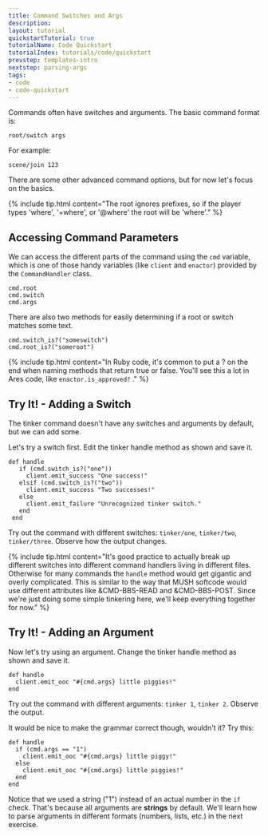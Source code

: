 ```yaml
---
title: Command Switches and Args
description:
layout: tutorial
quickstartTutorial: true
tutorialName: Code Quickstart
tutorialIndex: tutorials/code/quickstart
prevstep: templates-intro
nextstep: parsing-args
tags: 
- code
- code-quickstart
---
```


Commands often have switches and arguments.  The basic command format is:

    root/switch args

For example:

    scene/join 123

There are some other advanced command options, but for now let's focus on the basics.

{% include tip.html content="The root ignores prefixes, so if the player types 'where', '+where', or '@where' the root will be 'where'." %}

## Accessing Command Parameters

We can access the different parts of the command using the `cmd` variable, which is one of those handy variables (like `client` and `enactor`) provided by the `CommandHandler` class.

    cmd.root
    cmd.switch
    cmd.args

There are also two methods for easily determining if a root or switch matches some text.

    cmd.switch_is?("someswitch")
    cmd.root_is?("someroot")

{% include tip.html content="In Ruby code, it's common to put a ? on the end when naming methods that return true or false.  You'll see this a lot in Ares code, like  <code>enactor.is_approved?</code> ." %}

## Try It! - Adding a Switch

The tinker command doesn't have any switches and arguments by default, but we can add some.  

Let's try a switch first.  Edit the tinker handle method as shown and save it.

    def handle
       if (cmd.switch_is?("one"))
         client.emit_success "One success!"
       elsif (cmd.switch_is?("two"))
         client.emit_success "Two successes!"
       else
         client.emit_failure "Unrecognized tinker switch."
       end
     end

Try out the command with different switches:  `tinker/one`, `tinker/two`, `tinker/three`.  Observe how the output changes.

{% include tip.html content="It's good practice to actually break up different switches into different command handlers living in different files.  Otherwise for many commands the  <code>handle</code>  method would get gigantic and overly complicated.  This is similar to the way that MUSH softcode would use different attributes like &CMD-BBS-READ and &CMD-BBS-POST.   Since we're just doing some simple tinkering here, we'll keep everything together for now." %}

## Try It! - Adding an Argument

Now let's try using an argument.  Change the tinker handle method as shown and save it.

    def handle
      client.emit_ooc "#{cmd.args} little piggies!"
    end

Try out the command with different arguments:  `tinker 1`, `tinker 2`.  Observe the output.

It would be nice to make the grammar correct though, wouldn't it?   Try this:

    def handle
      if (cmd.args == "1")
        client.emit_ooc "#{cmd.args} little piggy!"
      else
        client.emit_ooc "#{cmd.args} little piggies!"
      end
    end

Notice that we used a string ("1") instead of an actual number in the `if` check.  That's because all arguments are **strings** by default.  We'll learn how to parse arguments in different formats (numbers, lists, etc.) in the next exercise.